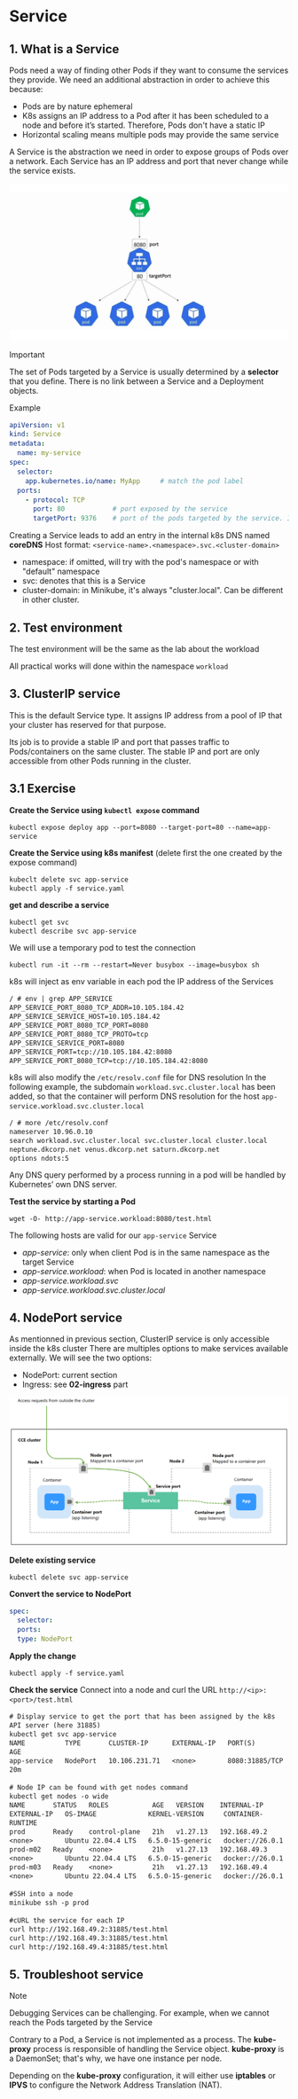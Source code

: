 # Service

## 1. What is a Service 

Pods need a way of finding other Pods if they want to consume the services they provide.
We need an additional abstraction in order to achieve this because:
- Pods are by nature ephemeral
- K8s assigns an IP address to a Pod after it has been scheduled to a node and before it’s started. Therefore, Pods don't have a static IP
- Horizontal scaling means multiple pods may provide the same service


A Service is the abstraction we need in order to expose groups of Pods over a network. Each Service has an IP address and port that never change while the service exists.


![k8s service](../../../assets/service.png "k8s service")

> [!IMPORTANT]
> The set of Pods targeted by a Service is usually determined by a **selector** that you define. There is no link between a Service and a Deployment objects.

Example
```yaml
apiVersion: v1
kind: Service
metadata:
  name: my-service
spec:
  selector:
    app.kubernetes.io/name: MyApp     # match the pod label
  ports: 
    - protocol: TCP
      port: 80            # port exposed by the service
      targetPort: 9376    # port of the pods targeted by the service. If not specified, it defaults to the value specified in port.
```

Creating a Service leads to add an entry in the internal k8s DNS named **coreDNS**
Host format: `<service-name>.<namespace>.svc.<cluster-domain>`
- namespace: if omitted, will try with the pod's namespace or with "default" namespace
- svc: denotes that this is a Service
- cluster-domain: in Minikube, it's always "cluster.local". Can be different in other cluster. 



## 2. Test environment

The test environment will be the same as the lab about the workload 

All practical works will done within the namespace `workload`


## 3. ClusterIP service

This is the default Service type. It assigns IP address from a pool of IP that your cluster has reserved for that purpose.

Its job is to provide a stable IP and port that passes traffic to Pods/containers on the same cluster. 
The stable IP and port are only accessible from other Pods running in the cluster. 


## 3.1 Exercise

**Create the Service using `kubectl expose` command**
```shell
kubectl expose deploy app --port=8080 --target-port=80 --name=app-service
```

**Create the Service using k8s manifest** (delete first the one created by the expose command)
```shell
kubeclt delete svc app-service
kubectl apply -f service.yaml
```

**get and describe a service**
```shell
kubectl get svc
kubectl describe svc app-service
```

We will use a temporary pod to test the connection
```shell
kubectl run -it --rm --restart=Never busybox --image=busybox sh
```

k8s will inject as env variable in each pod the IP address of the Services 
```shell
/ # env | grep APP_SERVICE
APP_SERVICE_PORT_8080_TCP_ADDR=10.105.184.42
APP_SERVICE_SERVICE_HOST=10.105.184.42
APP_SERVICE_PORT_8080_TCP_PORT=8080
APP_SERVICE_PORT_8080_TCP_PROTO=tcp
APP_SERVICE_SERVICE_PORT=8080
APP_SERVICE_PORT=tcp://10.105.184.42:8080
APP_SERVICE_PORT_8080_TCP=tcp://10.105.184.42:8080
```

k8s will also modify the `/etc/resolv.conf` file for DNS resolution
In the following example, the subdomain `workload.svc.cluster.local` has been added, so that the container will perform DNS resolution for the host `app-service.workload.svc.cluster.local`
```shell
/ # more /etc/resolv.conf
nameserver 10.96.0.10
search workload.svc.cluster.local svc.cluster.local cluster.local neptune.dkcorp.net venus.dkcorp.net saturn.dkcorp.net
options ndots:5
```

Any DNS query performed by a process running in a pod will be handled by Kubernetes’ own DNS server.


**Test the service by starting a Pod** 
```shell
wget -O- http://app-service.workload:8080/test.html
```

The following hosts are valid for our `app-service` Service
- *app-service*: only when client Pod is in the same namespace as the target Service
- *app-service.workload*: when Pod is located in another namespace
- *app-service.workload.svc*
- *app-service.workload.svc.cluster.local*


## 4. NodePort service

As mentionned in previous section, ClusterIP service is only accessible inside the k8s cluster
There are multiples options to make services available externally. 
We will see the two options:
- NodePort: current section
- Ingress: see **02-ingress** part


![NodePort](../../../assets/nodeport.png "NodePort")

**Delete existing service**
```shell
kubectl delete svc app-service
```

**Convert the service to NodePort**
```yaml
spec:
  selector:
  ports:
  type: NodePort
```

**Apply the change**
```shell
kubectl apply -f service.yaml
```

**Check the service**
Connect into a node and curl the URL `http://<ip>:<port>/test.html`
```shell
# Display service to get the port that has been assigned by the k8s API server (here 31885)
kubectl get svc app-service
NAME          TYPE       CLUSTER-IP      EXTERNAL-IP   PORT(S)          AGE
app-service   NodePort   10.106.231.71   <none>        8080:31885/TCP   20m

# Node IP can be found with get nodes command
kubectl get nodes -o wide
NAME       STATUS   ROLES           AGE   VERSION    INTERNAL-IP    EXTERNAL-IP   OS-IMAGE             KERNEL-VERSION     CONTAINER-RUNTIME
prod       Ready    control-plane   21h   v1.27.13   192.168.49.2   <none>        Ubuntu 22.04.4 LTS   6.5.0-15-generic   docker://26.0.1
prod-m02   Ready    <none>          21h   v1.27.13   192.168.49.3   <none>        Ubuntu 22.04.4 LTS   6.5.0-15-generic   docker://26.0.1
prod-m03   Ready    <none>          21h   v1.27.13   192.168.49.4   <none>        Ubuntu 22.04.4 LTS   6.5.0-15-generic   docker://26.0.1

#SSH into a node
minikube ssh -p prod

#cURL the service for each IP
curl http://192.168.49.2:31885/test.html
curl http://192.168.49.3:31885/test.html
curl http://192.168.49.4:31885/test.html
```


## 5. Troubleshoot service

> [!NOTE]
> Debugging Services can be challenging. For example, when we cannot reach the Pods targeted by the Service  


Contrary to a Pod, a Service is not implemented as a process. The **kube-proxy** process is responsible of handling the Service object.
**kube-proxy** is a DaemonSet; that's why, we have one instance per node.

Depending on the **kube-proxy** configuration, it will either use **iptables** or **IPVS** to configure the Network Address Translation (NAT).



